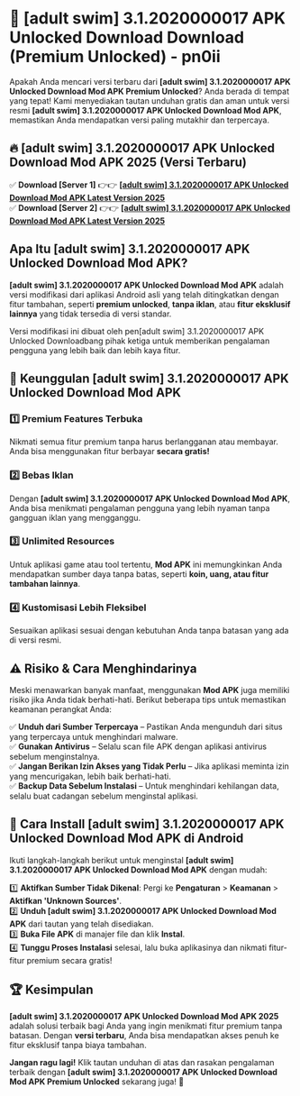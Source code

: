 # 🎯 [adult swim] 3.1.2020000017 APK Unlocked Download  Download (Premium Unlocked) -  pn0ii

Apakah Anda mencari versi terbaru dari **[adult swim] 3.1.2020000017 APK Unlocked Download Mod APK Premium Unlocked**? Anda berada di tempat yang tepat! Kami menyediakan tautan unduhan gratis dan aman untuk versi resmi **[adult swim] 3.1.2020000017 APK Unlocked Download Mod APK**, memastikan Anda mendapatkan versi paling mutakhir dan terpercaya.

## 🔥 [adult swim] 3.1.2020000017 APK Unlocked Download Mod APK 2025 (Versi Terbaru)

✅ **Download [Server 1]** 👉👉 [**[adult swim] 3.1.2020000017 APK Unlocked Download Mod APK Latest Version 2025**](https://momento.my/?title=[adult_swim]_3.1.2020000017_APK_Unlocked_Download)  
✅ **Download [Server 2]** 👉👉 [**[adult swim] 3.1.2020000017 APK Unlocked Download Mod APK Latest Version 2025**](https://momento.my/?title=[adult_swim]_3.1.2020000017_APK_Unlocked_Download)  

## Apa Itu [adult swim] 3.1.2020000017 APK Unlocked Download Mod APK?

**[adult swim] 3.1.2020000017 APK Unlocked Download Mod APK** adalah versi modifikasi dari aplikasi Android asli yang telah ditingkatkan dengan fitur tambahan, seperti **premium unlocked**, **tanpa iklan**, atau **fitur eksklusif lainnya** yang tidak tersedia di versi standar.

Versi modifikasi ini dibuat oleh pen[adult swim] 3.1.2020000017 APK Unlocked Downloadbang pihak ketiga untuk memberikan pengalaman pengguna yang lebih baik dan lebih kaya fitur.

## 🎯 Keunggulan [adult swim] 3.1.2020000017 APK Unlocked Download Mod APK

### 1️⃣ Premium Features Terbuka
Nikmati semua fitur premium tanpa harus berlangganan atau membayar. Anda bisa menggunakan fitur berbayar **secara gratis!**

### 2️⃣ Bebas Iklan
Dengan **[adult swim] 3.1.2020000017 APK Unlocked Download Mod APK**, Anda bisa menikmati pengalaman pengguna yang lebih nyaman tanpa gangguan iklan yang mengganggu.

### 3️⃣ Unlimited Resources
Untuk aplikasi game atau tool tertentu, **Mod APK** ini memungkinkan Anda mendapatkan sumber daya tanpa batas, seperti **koin, uang, atau fitur tambahan lainnya**.

### 4️⃣ Kustomisasi Lebih Fleksibel
Sesuaikan aplikasi sesuai dengan kebutuhan Anda tanpa batasan yang ada di versi resmi.

## ⚠️ Risiko & Cara Menghindarinya

Meski menawarkan banyak manfaat, menggunakan **Mod APK** juga memiliki risiko jika Anda tidak berhati-hati. Berikut beberapa tips untuk memastikan keamanan perangkat Anda:

✅ **Unduh dari Sumber Terpercaya** – Pastikan Anda mengunduh dari situs yang terpercaya untuk menghindari malware.  
✅ **Gunakan Antivirus** – Selalu scan file APK dengan aplikasi antivirus sebelum menginstalnya.  
✅ **Jangan Berikan Izin Akses yang Tidak Perlu** – Jika aplikasi meminta izin yang mencurigakan, lebih baik berhati-hati.  
✅ **Backup Data Sebelum Instalasi** – Untuk menghindari kehilangan data, selalu buat cadangan sebelum menginstal aplikasi.

## 📌 Cara Install [adult swim] 3.1.2020000017 APK Unlocked Download Mod APK di Android

Ikuti langkah-langkah berikut untuk menginstal **[adult swim] 3.1.2020000017 APK Unlocked Download Mod APK** dengan mudah:

1️⃣ **Aktifkan Sumber Tidak Dikenal**: Pergi ke **Pengaturan** > **Keamanan** > **Aktifkan 'Unknown Sources'**.  
2️⃣ **Unduh [adult swim] 3.1.2020000017 APK Unlocked Download Mod APK** dari tautan yang telah disediakan.  
3️⃣ **Buka File APK** di manajer file dan klik **Instal**.  
4️⃣ **Tunggu Proses Instalasi** selesai, lalu buka aplikasinya dan nikmati fitur-fitur premium secara gratis!

## 🏆 Kesimpulan

**[adult swim] 3.1.2020000017 APK Unlocked Download Mod APK 2025** adalah solusi terbaik bagi Anda yang ingin menikmati fitur premium tanpa batasan. Dengan **versi terbaru**, Anda bisa mendapatkan akses penuh ke fitur eksklusif tanpa biaya tambahan.

**Jangan ragu lagi!** Klik tautan unduhan di atas dan rasakan pengalaman terbaik dengan **[adult swim] 3.1.2020000017 APK Unlocked Download Mod APK Premium Unlocked** sekarang juga! 🚀
